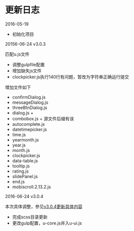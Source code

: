 # 更新日志

2016-05-19

- 初始化项目

20156-06-24 v3.0.3

匹配u.js文件

- 调整gulpfile配置
- 增加缺失js文件
- clockpicker.js执行140行有问题，暂改为字符串正确运行提交

增加文件如下

* confirmDialog.js
* messageDialog.js
* threeBtnDialog.js
* dialog.js +
* combobox.js + 源文件后缀有误
* autocomplete.js
* datetimepicker.js
* time.js
* yearmonth.js
* year.js
* month.js
* clockpicker.js
* data-table.js
* tooltip.js
* rating.js
* slidePanel.js
* end.js
* mobiscroll.2.13.2.js

2016-06-24 v3.0.4

本次具体调整，参见[v3.0.4更新具体内容](https://github.com/iuap-design/iuap-design/issues/9)
- 完成scss目录更新
- 更改gulp配置，u-core.js并入u-ui.js



